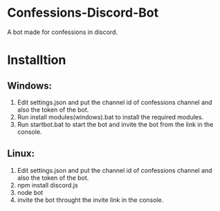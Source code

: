 # Confessions-Discord-Bot
A bot made for confessions in discord.


# Installtion 

## Windows:
1. Edit settings.json and put the channel id of confessions channel and also the token of the bot.
2. Run install modules(windows).bat to install the required modules.
3. Run startbot.bat to start the bot and invite the bot from the link in the console.

## Linux:
1. Edit settings.json and put the channel id of confessions channel and also the token of the bot.
2. npm install discord.js
3. node bot
4. invite the bot throught the invite link in the console.
